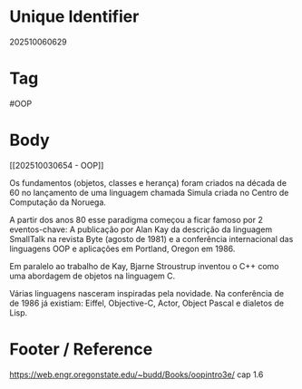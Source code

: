 # Unique Identifier
202510060629

# Tag
#OOP 

# Body
[[202510030654 - OOP]]

Os fundamentos (objetos, classes e herança) foram criados na década de 60 no lançamento de uma linguagem chamada Simula criada no Centro de Computação da Noruega.

A partir dos anos 80 esse paradigma começou a ficar famoso por 2 eventos-chave: A publicação por Alan Kay da descrição da linguagem SmallTalk na revista Byte (agosto de 1981) e a conferência internacional das linguagens OOP e aplicações em Portland, Oregon em 1986.

Em paralelo ao trabalho de Kay, Bjarne Stroustrup inventou o C++ como uma abordagem de objetos na linguagem C.

Várias linguagens nasceram inspiradas pela novidade. Na conferência de de 1986 já existiam: Eiffel, Objective-C, Actor, Object Pascal e dialetos de Lisp.


# Footer / Reference
https://web.engr.oregonstate.edu/~budd/Books/oopintro3e/ cap 1.6